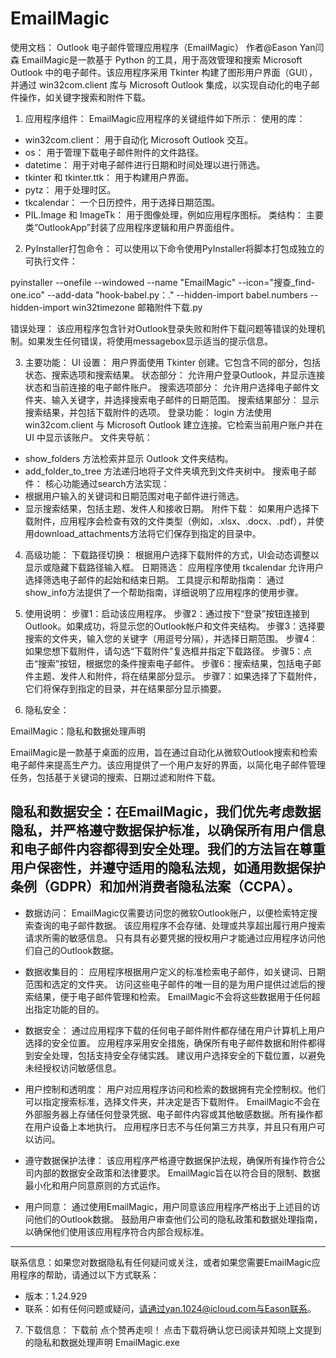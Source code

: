# EmailMagic

使用文档：
Outlook 电子邮件管理应用程序（EmailMagic）
作者@Eason Yan闫森 
EmailMagic是一款基于 Python 的工具，用于高效管理和搜索 Microsoft Outlook 中的电子邮件。该应用程序采用 Tkinter 构建了图形用户界面（GUI），并通过 win32com.client 库与 Microsoft Outlook 集成，以实现自动化的电子邮件操作，如关键字搜索和附件下载。


1. 应用程序组件：
EmailMagic应用程序的关键组件如下所示：
使用的库：
  - win32com.client： 用于自动化 Microsoft Outlook 交互。
  - os： 用于管理下载电子邮件附件的文件路径。
  - datetime： 用于对电子邮件进行日期和时间处理以进行筛选。
  - tkinter 和 tkinter.ttk： 用于构建用户界面。
  - pytz： 用于处理时区。
  - tkcalendar： 一个日历控件，用于选择日期范围。
  - PIL.Image 和 ImageTk： 用于图像处理，例如应用程序图标。
类结构：
  主要类“OutlookApp”封装了应用程序逻辑和用户界面组件。
  
2.  PyInstaller打包命令：
  可以使用以下命令使用PyInstaller将脚本打包成独立的可执行文件：
  
  pyinstaller --onefile --windowed --name "EmailMagic" --icon="搜查_find-one.ico" --add-data "hook-babel.py：." --hidden-import babel.numbers --hidden-import win32timezone 邮箱附件下载.py
  
  错误处理： 该应用程序包含针对Outlook登录失败和附件下载问题等错误的处理机制。如果发生任何错误，将使用messagebox显示适当的提示信息。
  
3.  主要功能：
UI 设置：
  用户界面使用 Tkinter 创建。它包含不同的部分，包括状态、搜索选项和搜索结果。
  状态部分： 允许用户登录Outlook，并显示连接状态和当前连接的电子邮件账户。
  搜索选项部分： 允许用户选择电子邮件文件夹、输入关键字，并选择搜索电子邮件的日期范围。
  搜索结果部分： 显示搜索结果，并包括下载附件的选项。
登录功能：
  login 方法使用 win32com.client 与 Microsoft Outlook 建立连接。它检索当前用户账户并在 UI 中显示该账户。
文件夹导航：
  - show_folders 方法检索并显示 Outlook 文件夹结构。
  - add_folder_to_tree 方法递归地将子文件夹填充到文件夹树中。
搜索电子邮件：
  核心功能通过search方法实现：
  - 根据用户输入的关键词和日期范围对电子邮件进行筛选。
  - 显示搜索结果，包括主题、发件人和接收日期。
附件下载：
  如果用户选择下载附件，应用程序会检查有效的文件类型（例如，.xlsx、.docx、.pdf），并使用download_attachments方法将它们保存到指定的目录中。

4.  高级功能：
下载路径切换：
  根据用户选择下载附件的方式，UI会动态调整以显示或隐藏下载路径输入框。
日期筛选：
  应用程序使用 tkcalendar 允许用户选择筛选电子邮件的起始和结束日期。
工具提示和帮助指南：
  通过show_info方法提供了一个帮助指南，详细说明了应用程序的使用步骤。

5.  使用说明：
  步骤1：启动该应用程序。
  步骤2：通过按下“登录”按钮连接到Outlook。如果成功，将显示您的Outlook帐户和文件夹结构。
  步骤3：选择要搜索的文件夹，输入您的关键字（用逗号分隔），并选择日期范围。
  步骤4：如果您想下载附件，请勾选“下载附件”复选框并指定下载路径。
  步骤5：点击“搜索”按钮，根据您的条件搜索电子邮件。
  步骤6：搜索结果，包括电子邮件主题、发件人和附件，将在结果部分显示。
  步骤7：如果选择了下载附件，它们将保存到指定的目录，并在结果部分显示摘要。

6. 隐私安全：

EmailMagic：隐私和数据处理声明

EmailMagic是一款基于桌面的应用，旨在通过自动化从微软Outlook搜索和检索电子邮件来提高生产力。该应用提供了一个用户友好的界面，以简化电子邮件管理任务，包括基于关键词的搜索、日期过滤和附件下载。

隐私和数据安全：在EmailMagic，我们优先考虑数据隐私，并严格遵守数据保护标准，以确保所有用户信息和电子邮件内容都得到安全处理。我们的方法旨在尊重用户保密性，并遵守适用的隐私法规，如通用数据保护条例（GDPR）和加州消费者隐私法案（CCPA）。
---
- 数据访问：
EmailMagic仅需要访问您的微软Outlook账户，以便检索特定搜索查询的电子邮件数据。
该应用程序不会存储、处理或共享超出履行用户搜索请求所需的敏感信息。
只有具有必要凭据的授权用户才能通过应用程序访问他们自己的Outlook数据。

- 数据收集目的：
应用程序根据用户定义的标准检索电子邮件，如关键词、日期范围和选定的文件夹。
访问这些电子邮件的唯一目的是为用户提供过滤后的搜索结果，便于电子邮件管理和检索。
EmailMagic不会将这些数据用于任何超出指定功能的目的。

- 数据安全：
通过应用程序下载的任何电子邮件附件都存储在用户计算机上用户选择的安全位置。
应用程序采用安全措施，确保所有电子邮件数据和附件都得到安全处理，包括支持安全存储实践。
建议用户选择安全的下载位置，以避免未经授权访问敏感信息。

- 用户控制和透明度：
用户对应用程序访问和检索的数据拥有完全控制权。他们可以指定搜索标准，选择文件夹，并决定是否下载附件。
EmailMagic不会在外部服务器上存储任何登录凭据、电子邮件内容或其他敏感数据。所有操作都在用户设备上本地执行。
应用程序日志不与任何第三方共享，并且只有用户可以访问。

- 遵守数据保护法律：
该应用程序严格遵守数据保护法规，确保所有操作符合公司内部的数据安全政策和法律要求。
EmailMagic旨在以符合目的限制、数据最小化和用户同意原则的方式运作。

- 用户同意：
通过使用EmailMagic，用户同意该应用程序严格出于上述目的访问他们的Outlook数据。
鼓励用户审查他们公司的隐私政策和数据处理指南，以确保他们使用该应用程序符合内部合规标准。
---
联系信息：如果您对数据隐私有任何疑问或关注，或者如果您需要EmailMagic应用程序的帮助，请通过以下方式联系：
  - 版本：1.24.929
  - 联系：如有任何问题或疑问，请通过yan.1024@icloud.com与Eason联系。

7. 下载信息：
下载前 点个赞再走呗！
点击下载将确认您已阅读并知晓上文提到的隐私和数据处理声明
EmailMagic.exe
